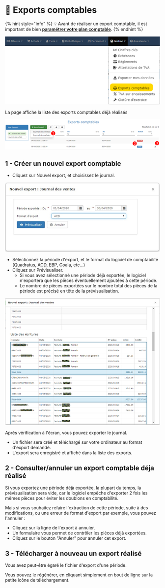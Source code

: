 # 📎 Exports comptables

{% hint style="info" %}
:bulb: Avant de réaliser un export comptable, il est important de bien [**paramétrer votre plan comptable**](parametrage-1/).
{% endhint %}

![](../../.gitbook/assets/menu-export-comptable.png)

La page affiche la liste des exports comptables déjà réalisés

![](../../.gitbook/assets/page-export-comptable.png)

## 1 - Créer un nouvel export comptable

* Cliquez sur Nouvel export, et choisissez le journal.  

![](../../.gitbook/assets/creation-export.jpg)

* Sélectionnez la période d'export, et le format du logiciel de comptabilité (Quadratus, ACD, EBP, Coala, etc...)
* Cliquez sur Prévisualiser.
  * Si vous avez sélectionné une période déjà exportée, le logiciel n'exportera que les pièces éventuellement ajoutées à cette période.
  * Le nombre de pièces exportées sur le nombre total des pièces de la période est précisé en tête de la prévisualisation.

![](../../.gitbook/assets/previsu-export.png)

Après vérification à l'écran, vous pouvez exporter le journal.

* Un fichier sera créé et téléchargé sur votre ordinateur au format d'export demandé.
* L'export sera enregistré et affiché dans la liste des exports.

## 2 - Consulter/annuler un export comptable déja réalisé

Si vous exportez une période déjà exportée, la plupart du temps, la prévisualisation sera vide, car le logiciel empêche d'exporter 2 fois les mêmes pièces pour éviter les doublons en comptabilité.

Mais si vous souhaitez refaire l'extraction de cette période, suite à des modifications, ou une erreur de format d'export par exemple, vous pouvez l'annuler :

* Cliquez sur la ligne de l'export à annuler,
* Un formulaire vous permet de contrôler les pièces déjà exportées.
* Cliquez sur le bouton "Annuler" pour annuler cet export.

## 3 - Télécharger à nouveau un export réalisé

Vous avez peut-être égaré le fichier d'export d'une période.

Vous pouvez le régénérer, en cliquant simplement en bout de ligne sur la petite icône de téléchargement.

